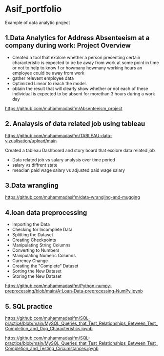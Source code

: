 # Asif_portfolio
Example of data analytic project
## 1.Data Analytics for  Address Absenteeism at a company during work: Project Overview 
* Created a tool that exolore whether a person  presenting certain characteristic is expected to be be away from work at some point in time or not to help to know f or howmany howmany working hours an employee could be away from work
* gather relevent employee data 
* Optimized Linear to reach the  model. 
* obtain the result that will clearly show whether or not each of these individual is expected to be absent for morethan 3 hours during a work day 
 
 https://github.com/muhammadasifm/Absenteeism_project
 
 
 ## 2. Analaysis of data related job using tableau

https://github.com/muhammadasifm/TABLEAU-data-vizualisation/upload/main
  
  Created a tableau  Dashboard and story board that exolore data related job 
  * Data related job vs salary analysis over time period
  * salary vs diffrent state
  * meadian paid wage salary vs adjusted paid wage salary
## 3.Data wrangling

https://github.com/muhammadasifm/data-wrangling-and-mugging

## 4.loan data preprocessing
* Importing the Data
* Checking for Incomplete Data
* Splitting the Dataset
* Creating Checkpoints
* Manipulating String Columns
* Converting to Numbers
* Manipulating Numeric Columns
* Currency Change
* Creating the "Complete" Dataset
* Sorting the New Dataset
* Storing the New Dataset

https://github.com/muhammadasifm/Python-numpy-preprocessing/blob/main/A-Loan-Data-preprocessing-NumPy.ipynb

## 5. SQL practice
https://github.com/muhammadasifm/SQL-practice/blob/main/MySQL_Queries_that_Test_Relationships_Between_Test_Completion_and_Dog_Characteristics.ipynb

https://github.com/muhammadasifm/SQL-practice/blob/main/MySQL_Queries_that_Test_Relationships_Between_Test_Completion_and_Testing_Circumstances.ipynb
